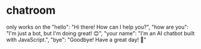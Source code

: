# chatroom

only works on the
"hello": 
"Hi there! How can I help you?",
    "how are you":
    "I'm just a bot, but I'm doing great! 😊",
    "your name": 
    "I'm an AI chatbot built with JavaScript.",
    "bye":
    "Goodbye! Have a great day! 👋"
